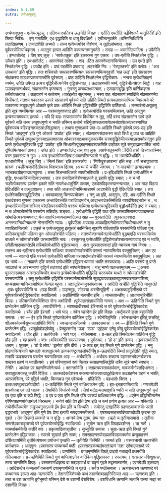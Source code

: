 ```yaml
---
index: 6.1.89
sutra: एत्येधत्यूठ्सु

---
```

_एत्येधत्यूठ्सु_ - एत्येधत्यूठसु । एतिश्च एधतिश्च ऊठ्चेति विग्रहः । एतीति एधतीति चईक्श्तिपौ धातुनिर्देशे॑ इति श्तिपा निर्देशः । इण् गताविति, एध वृद्धाविति च धातू विवक्षितौ । एचीत्यनुवर्तते ।यस्मिन्विधि॑रिति तदादिग्रहणम् । एजादाविति लभ्यते । तच्च एत्येधत्योरेव विशेषणं, न तूठोऽसंभवात् ।एकः पूर्वपरयो॑रित्यधिकृतम् । आद्गुण इत्यत आदिति पञ्चम्यन्तमनुवर्तते । तदाह — अवर्णादित्यादिना । उपैतीति । इण्धातोर्लट् । तिप् शप् लुक् । 'सार्वधातुक' इति इकारस्य गुण एकारः । उप-एतीति स्थितेऽनेन वृद्धिः । उपैधत इति । एधधातोर्लट् । आत्मनेपदं तादेशः । शप् ।टित आत्मनेपदाना॑मित्येत्वम् । उप एधते इति स्थितेऽनेन वृद्धिः । प्रष्ठौह इति । प्रष्ठं वहतीति प्रष्ठवाट् ।वहश्चे॑ति ण्विः । 'वेरपृक्तस्ये' इति वलोपः । 'अत उपधाया' इति वृद्धिः । ततः शसिवसोः सम्प्रसारण॑मित्यतः संप्रसारणमित्यनुवृत्तौ 'वाह ऊठ्' इति संप्रसारण संज्ञकस्य ऊठःसम्प्रसारणाच्चे॑ति पूर्वरूपम् । प्रष्ठ ऊहिति स्थितेऽनेन वृद्धिरौकारः । नन्वत्र एत्येधतिग्रहणं व्यर्थम्, उपैति उपैधत इत्यत्र वृद्धिरैचीत्यनेनैव वृद्धिसंभवात् । ऊठग्रहणमपि व्यर्थं, वृद्धिरेचीत्य#एव सिद्धेः । वाह ऊठग्रहणानार्थक्यं, संप्रासरणेन कृतत्वात् । गुणस्तु प्रत्ययलक्षणत्वात् । एज्ग्रहणाद्वृद्धिः॑ इति वार्त्तिककृता तथैवोक्तत्वात् । ऊठ्ग्रहणं न कर्तव्यम् ।वाह॑इत्येव सूत्पमस्तु । भस्य वाहः संप्रसारणं स्यादिति संप्रसारणमेव विधीयतां, ततश्च वकारस्य उकारे संप्रसारणे पूर्वरूपे सति उहिति स्थिते प्रत्ययलक्षणमाश्रित्य ण्विप्रत्यये परे उकारस्य लघूपधगुणे ओकारे कृते प्रष्ठ-ओहिति स्थिते वृद्धिरेचीति वृद्धिरिति वार्तिकार्थः । तस्मादेत्येधत्यूठसु इति सूत्रं व्यर्थमित्यत आह —  पररूपगुणापवाद इति । एत्येधत्योरेङि पररूपमित्यस्य, ऊठि आद्गुण इत्यस्यायमपवाद इत्यर्थः । यदि हि बाहः सम्प्रसारणमेव विधीयेत न तूठ्, तर्हि वस्य संप्रसारणेन उत्वे कृते पूर्वरूपे सति तस्य लघूपधगुणो न भवति तस्मिन् कर्तव्ये बहिर्भूतशस्प्रत्ययापेक्षभसंज्ञापेक्षसंप्रसारणाश्रित पूर्वरूपस्य बहिरङ्गतयाऽत्राऽसिद्धत्वात् । तथाच गुणाऽभावे प्रष्ठ-उ-आहिति स्थिते पूर्वरूपे प्रष्ठ-उह् इति स्थिते 'आद्गुण' इति गुणे ओकारे 'प्रष्ठोह' इति स्यात् । संप्रसारणसंज्ञकस्य ऊठो विधौ तु प्रष्ठ ऊ आहिति स्थिते पूर्वरूपे लघूपधगुणस्याऽप्रसक्ततया ओकारस्याऽभावादूकारस्यैव सत्त्वाद्वृद्धिरेचीत्यस्याऽप्रसक्तेराद्गुण इति प्राप्ते एत्येधत्यूठ्स्विति वृद्धौ 'प्रष्ठौह' इति सिध्यतीत्यूठ्ग्रहणमावश्यकमिति वाहौउठ सूत्रे समुदाह्मतवार्तिकं भाष्ये दूषितमित्यास्तां तावत् । उपेत इति । इण्धातोर्लट् तस् शप् लुक् ।सार्वधातुकमपि ॑दिति तसो ङित्त्वात्तास्मिन् परत इकारस्य न गुणः । अत्र इण्धातोरेजादित्वाऽभावात्तस्मिन्परतो न वृद्धिः । मा भवान्प्रेदिधदिति । एधधातोर्णिच् । लुङ् तिप् । 'नित्यं ङितः' इति इकारलोपः । 'णिश्रिद्रुरुआउभ्य' इति चङ् ।णौ चङ्युपधाया ह्यस्वः॑ ।चङी॑त्यजादेर्द्वितीयस्य धिशब्दस्य द्वित्वम् ।अभ्यासे चर्चे॑ति जश्त्वम् । 'न माङ्योग' इत्याडभावः । भवच्छब्दयोहगात्प्रथमपुरुषः । तच्च तिङन्ताधिकारे स्पष्टीभविष्यति । प्र-इदिधदिति स्थिते एत्येधतीति न वृद्धिः, एधधातोरेजादित्वाऽभावात् । तत्र एजादित्वविशेषणाऽभावे तु इहापि वृद्धिः स्यात् । न च णौ चङीत्येकारस्य ह्यस्वेन इकारे सति नायमेधधातुरिति वाच्यम्, एकदेशविकृतस्यानन्यत्वात् । अत्र माङं विहाय प्रेदिधदिति न प्रत्युदाह्मतम् । तथा सति आडजादीनामित्याडागमे आटश्चेति वृद्धौ ऐदिधदिति स्यात् । तत्र एधतेरेजादित्वाद्वृद्धिरिष्टैव । भवच्छब्दस्तु चिन्त्यप्रयोजनः । ननु आ इहि, आद्गुणः, एहि, अव-एहीति स्थिते एकादेशस्य गुणस्य एकारस्य अन्तादिवच्चेति परादिवद्भावेन,आद्यन्तवदेकस्मि॑न्निति व्यपदेशिवद्भावेन च , च इण्धातोरेजादित्वात्तस्मिन् परेएङिपररूप॑मिति पररूपं बाधित्वा एत्येधत्यत्यूठ्स्विति वृद्धौअवैही॑ति इष्टं न स्यात् । न च ओमाङोश्चेति पररूपेण तन्निर्वाहः शङ्क्यः । एत्येधतीति वृद्धिर्हि यथा एङि पररूपमित्यस्यापवादस्तथा ओमाङित्यस्याप्यपवादः;येन नाप्राप्तिन्यायसाम्यादित्यत आह — पुरस्तादिति ।पुरस्तादपवादा अनन्तरान्विधीन्बाधन्ते नोत्तरा॑निति न्यायः । पूर्वपठिता अपवादा अव्यवहितानेवोत्तररान्विधीन्बाधन्ते न तु व्यवहितानित्यर्थः । प्रकृते च एत्येधत्यूठ्सु इत्युत्तरं कानिचित् सूत्राणि पठित्वाएङि पररूप॑मिति पठित्वा पुनः कतिपयसूत्राणि पठित्वा पुनः ओमाङोश्चेति पठितम् । ततश्चोक्तन्यायेनएत्येधती॑ति वृद्ध्याएङि पररूप॑मित्येव बाध्यते न त्वोमाङोश्चेति पररूपमपीति भावः । वस्तुतस्तु एत्येधतीति वृद्धिरोमाङोश्चात्यस्यापवाद एव न भवति, उपैतीत्यादावप्राप्तेऽपि तस्मिन्नेत्येधतीति वृद्धेरारम्भात् । अतः पुरस्तादपवादा॑ इति न्यायस्य नायं विषयः । ततस्च अव-एहीत्यत्र एत्येधतीति बाधित्वा परत्वादोमाङोश्चेति पररूपं न्याय्यमित्येव वक्तुमुचितम् । अत एव भाष्ये  —  नाप्राप्ते एङि पररूपे एत्येधतीति बाधित्वा परत्वादोमाहोश्चेति पररूपं न्याय्यमित्येव वक्तुमुचितम् । अत एव भाष्ये — ॒नाप्राप्ते एङि पररूपे एत्येधतीति वृद्धिरारभ्यमाणा भवति तस्यापवादः । आङि पररूपे तु प्राप्ते चाऽप्राप्ते च आरभ्यमाणा वृद्धिर्नं तदपवाद॑ इति स्पष्टमेवोक्तम् । यत्तु भाष्ये पक्षान्तरमुक्तम् — ॒अथवा पुरस्तादपवादा अनन्तरान्विधीन् बाधन्त इत्येवमेत्येधतीति वृद्धिरेङि पररूपमेव बाधते न त्वोमाङोश्चेति पररूपमपी॑ति । तत्तु एत्येधतीति वृद्धिरेङि पररूपमोमाङोश्चेति सूत्रद्वयापवादत्वाब्युपगमवादमात्रमाश्रित्य, बाध्यसामान्याचिन्तामाश्रित्य वेत्यलं बहुना । अक्षादूहिन्यामुपसंख्यानम् । आदिति अचीति वृद्धिरिति चानुवर्तते ।एकः पूर्वपरयो॑रिति च ।ऊह वितर्के॑ । ऊहनमूहः, सोऽस्या अस्तीत्यूहिनी । अक्षशब्दादूहिनीशब्दे परे पूर्वपरयोरचोर्वृद्धिरेकादेशः स्यादित्यर्थः । अक्षौहिणीति मत्वर्थीय इनिः । नान्तत्वान्ङीप् । अक्षाणामूहिनीति विग्रहः । परिमाणविशेषविशिष्टा सेना अक्षोहिणी ।पूर्वपदात्संज्ञाया॑मिति णत्वम् । अक्ष — ऊहिनीति स्थिते गुण प्राप्तेऽनेन वार्तिकेन वृद्धिः ।स्वादीरेरिणोः । स्वशब्दादीरशब्दे ईरिन्शब्दे च परे पूर्वपरयोरचोर्वृद्धिरेकादेशः स्यादित्यर्थः । स्वैर इति ईरगतौ । भावे घञ् । स्वेन च्छन्देन ईर इति विग्रहः ।कर्तृकरणे कृता बहुल॑मिति समासः । स्व — ईर इति स्थिते गुणेप्राप्तेऽनेन वार्तिकेन वृद्धिः । स्वेनेरितुमिति । स्वेनच्छन्देन ईरितुं संचरितुं शीलमस्येत्यर्थेसुप्यजाता॑विति णिनिः । स्वच्छन्दचारीत्यर्थः । उपपदसमासः । स्व — ईरिन्निति स्थिते गुणे प्राप्तेऽनेन वृद्धिः ।प्रादूहोढोढएषेष्येषु । प्रेत्युपसर्गात् 'ऊह' 'ऊढ' 'एष॒॑एष्य' एतेषु परेषु पूर्वपरयोरचोर्वृद्धिरेकादेशः स्यादित्यर्थः । प्रौह इति । ऊहवितर्के । भावे घञ् । गतिसमासः । प्र-ऊह इति स्थितेऽनेन वार्तिकेन वृद्धिः प्रौढ इति । बह प्रापणे । क्तः ।वचिस्वपी॑ति सम्प्रसारणम् । पूर्वरूपम् । 'हो ढ' इति ढत्वम् । झषस्तथोरिति धत्वम् । ष्टुत्वम् । 'ढो ढे लोपः' 'ढ्रलोप' इति दीर्घः । प्र-ऊढ इत,#इ स्थिते गुणे प्राप्तेऽनेन वृद्धिः । ननु प्रोढवानित्यत्रापि वहधातोः क्तवतुप्रत्यये ढत्वधत्वष्टुत्वढलोपदीर्घेषु प्र-ऊढवदिति स्थिते प्रादूहोढेति वृद्धि स्यात्, तत्रापि ऊढशब्दस्य परत्वेन श्रवणादित्यत आह — अर्थवदिति । अर्थवतः शब्दस्य ग्रहणसम्भवेऽनर्थकस्य शब्दस्य ग्रहणं न भवतीत्यर्थः । इयं परिभाषा॒स्वं रूप॑ मित्यत्र रूपग्रहणात्सिद्धेति तत्रैव सूत्रे भाष्ये स्पष्टम् । तेनेति । अर्थवत एव ग्रहणनियमेनेत्यर्थः । क्तान्तमेवेति । क्तप्रत्ययस्तावदर्थवान्, भावकर्मणोस्तद्विधानात् । क्तवतुप्रत्ययस्तु कर्तरि विहितः । अतस्तदेकदेशस्य क्तस्यानर्थकत्वात्प्रादूहोढेत्यत्र ऊढग्रहणेन ग्रहणं न भवति, अतस्तस्मिन्, परे वृद्धिर्न भवति, किन्त#उ गुण एवेत्यर्थः । प्रौढिरिति । वहधातोः क्तिन् । ढत्वधत्वष्टुत्वढलोपदीर्घाः । प्र-ऊढिरिति स्थिते गुणं बाधित्वाऽनेन वृद्दिः । इष-इच्छायामित्यादि । गणत्रयेऽपि ह्यस्वोपधा एव एते धातवः । तेषामिति निर्धारणे षष्ठी । तेषां मद्येऽन्यतमाद्व्वञि ण्यति च सति लघूपधगुणे कृते एष एष्य इति च रूपे सिद्धे । प्र एष प्र एष्य इति स्थिते एङि पररूपं बाधित्वाऽनेन वृद्धिः । #एतेन वृद्धिरेचीत्यनेन एवैषैष्यग्रहणयोर्गतार्थत्वं निरस्तम् । नन्वेवं सति प्रेष इति प्रेष्य इति च कथं प्रयोग इत्यत आह — यस्त्विति । तयोर्दीर्घोपधत्वेन लङूपधगुणाऽभावे ईष ईष्य इति च सिध्यति । तयोस्तु एतद्वार्तिके ग्रहणाऽभावात्तयोः परतो वृद्ध्यभावे 'आद्गुण' इति गुणे प्रेषः प्रेष्य इत्यपि रूपद्वयमस्तीत्यर्थः । एषशब्दसाहचर्यादेष्यशब्दोऽपि कृदन्त एव गृह्रते । तेन तिङन्ते ल्यबन्ते च न वृद्धिः । अग्नये प्रेष्य दूतम्, प्रेष्य गतः ।ऋते च तृतीयासमासे । तृतीया समासेऽकारादृतशब्दे परे पूर्वपरयोरचोर्वृद्धिः स्यादित्यर्थः । सुखेन ऋत इति विग्रहप्रदर्शनम् । ऋ गतौ । गत्यर्थाकर्मकेति कर्तरि क्तः । प्रकृत्यादित्वात्तृतीया । सुप्सुपेति समासः । सुख-ऋत इति स्थिते गुणे प्राप्तेऽनेन वृद्धिराकारः । रपरत्वे सुखार्त इति रूपम् । समसग्रहणस्योदाह्मतविग्रहवाक्यमेव प्रत्युदाहरणं दर्शितप्रायमिति तृतीयेत्यंशस्य प्रयोजनं पृच्छति — तृतीयेति किमिति । परमर्त इति । परमश्चासौ ऋतश्चेति कर्मधारयः । आद्गुणः ।प्रवत्सतर पञ्चम्यर्थे षष्ठी ।प्र॒॑वत्सतर॒॑कम्बल॒॑वसन॒॑ऋण॑ 'दश' एतेषामृणशब्दे परे पूर्वपरयोरचोर्वृद्धिरेकादेशः स्यादित्यर्थः । प्रार्णामिति । प्रगतमृणमिति विग्रहे,प्रादयो गताद्यर्थे प्रथमये॑ति गतिसमासः । प्र-ऋणिमिति स्थिते गुणं बाधित्वाऽनेन वार्तिकेन वृद्धिराकारः । रपरत्वम् । वत्सतरः=शिशुवत्सः, तस्य ऋणमिति विग्रहः । वत्सतरमधिकृत्य वा तद्ग्रहणार्थं वा यदृणं गृह्रते तद्वत्सतरार्णम् । एवमग्रेऽपि द्रष्टव्यम् । आदिशब्देन कम्बलार्णं वसनार्णं दशामृणार्णमिति च गृह्रते । सर्वत्र षष्ठीसमासः । ऋणशब्दस्य ऋणशब्दे परे कथमन्वय इत्यत आह-ऋणस्येति । देशनदीविशेषयोः कथं दशार्णशब्दप्रवृत्तिरित्यत आह — ऋणशब्द इति । तथा च दश ऋणानि दुर्गभूमयो यस्मिन् देशे स दशार्णो देशविशेषः । दशविधानि ऋणानि जलानि यस्यां नद्यां सा दशार्णेति विग्रहः ।